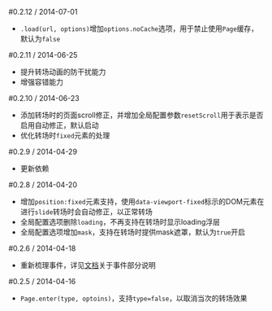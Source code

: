 #0.2.12 / 2014-07-01

* `.load(url, options)`增加`options.noCache`选项，用于禁止使用`Page`缓存，默认为`false`

#0.2.11 / 2014-06-25

* 提升转场动画的防干扰能力
* 增强容错能力

#0.2.10 / 2014-06-23

* 添加转场时的页面scroll修正，并增加全局配置参数`resetScroll`用于表示是否启用自动修正，默认启动
* 优化转场时`fixed`元素的处理

#0.2.9 / 2014-04-29

* 更新依赖

#0.2.8 / 2014-04-20

* 增加`position:fixed`元素支持，使用`data-viewport-fixed`标示的DOM元素在进行`slide`转场时会自动修正，以正常转场
* 全局配置选项删除`loading`，不再支持在转场时显示loading浮层
* 全局配置选项增加`mask`，支持在转场时提供mask遮罩，默认为`true`开启


#0.2.6 / 2014-04-18

* 重新梳理事件，详见[文档](./README.md)关于事件部分说明

#0.2.5 / 2014-04-16

* `Page.enter(type, optoins)`，支持`type=false`，以取消当次的转场效果
